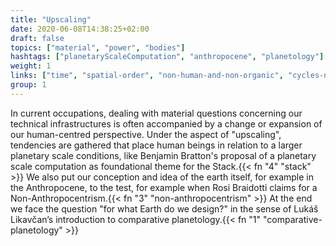 ```yaml
---
title: "Upscaling"
date: 2020-06-08T14:38:25+02:00
draft: false
topics: ["material", "power", "bodies"]
hashtags: ["planetaryScaleComputation", "anthropocene", "planetology"]
weight: 1
links: ["time", "spatial-order", "non-human-and-non-organic", "cycles-networks-ecologies"]
group: 1
---
```


In current occupations, dealing with material questions concerning our technical infrastructures is often accompanied by a change or expansion of our human-centred perspective. Under the aspect of "upscaling", tendencies are gathered that place human beings in relation to a larger planetary scale conditions, like Benjamin Bratton's proposal of a planetary scale computation as foundational theme for the Stack.{{< fn "4" "stack" >}} We also put our conception and idea of the earth itself, for example in the Anthropocene, to the test, for example when Rosi Braidotti claims for a Non-Anthropocentrism.{{< fn "3" "non-anthropocentrism" >}} At the end we face the question "for what Earth do we design?" in the sense of Lukáš Likavčan’s introduction to comparative planetology.{{< fn "1" "comparative-planetology" >}}